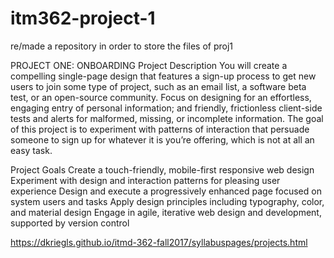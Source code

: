 # itm362-project-1
re/made a repository in order to store the files of proj1

PROJECT ONE: ONBOARDING
Project Description
You will create a compelling single-page design that features a sign-up process to get new users to join some type of project, such as an email list, a software beta test, or an open-source community. Focus on designing for an effortless, engaging entry of personal information; and friendly, frictionless client-side tests and alerts for malformed, missing, or incomplete information. The goal of this project is to experiment with patterns of interaction that persuade someone to sign up for whatever it is you’re offering, which is not at all an easy task.

Project Goals
Create a touch-friendly, mobile-first responsive web design
Experiment with design and interaction patterns for pleasing user experience
Design and execute a progressively enhanced page focused on system users and tasks
Apply design principles including typography, color, and material design
Engage in agile, iterative web design and development, supported by version control

https://dkriegls.github.io/itmd-362-fall2017/syllabuspages/projects.html

